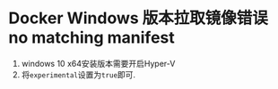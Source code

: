 # Docker Windows 版本拉取镜像错误 no matching manifest

1. windows 10 x64安装版本需要开启Hyper-V
2. 将` experimental `设置为` true `即可.